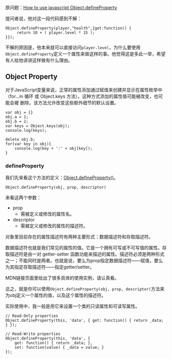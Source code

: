 原问题：[How to use javascript Object.defineProperty](http://stackoverflow.com/questions/18524652/how-to-use-javascript-object-defineproperty)

提问者说，他对这一段代码感到不解：
```
Object.defineProperty(player,"health",{get:function() {
     return 10 + ( player.level * 15 );
}});
```
不解的原因是，他本来就可以直接访问`player.level`，为什么要使用`Object.defineProperty`定义一个属性来做这样的事。他觉得这是多此一举，希望有人给他讲讲这样做有什么理由。

## Object Property

对于JavaScript变量来说，正常的属性添加通过赋值来创建并显示在属性枚举中（for...in 循环 或 Object.keys 方法）。这种方式添加的属性值可能被改变，也可能会被 删除。该方法允许改变这些额外细节的默认设置。
```
var obj = {}
obj.a = 1;
obj.b = 2;
var keys = Object.keys(obj);
console.log(keys);

delete obj.b;
for(var key in obj){
    console.log(key + ':' + obj[key]);
}
```

### defineProperty
我们先来看这个方法的定义：[Object.defineProperty()](https://developer.mozilla.org/en-US/docs/Web/JavaScript/Reference/Global_Objects/Object/defineProperty)。

```
Object.defineProperty(obj, prop, descriptor)
```
来看这两个参数：
- prop
  - 需被定义或修改的属性名。
- descriptor
  - 需被定义或修改的属性的描述符。

对象里目前存在的属性描述符有两种主要形式：数据描述符和存取描述符。

数据描述符也就是我们常见的属性的值。它是一个拥有可写或不可写值的属性。存取描述符是由一对 getter-setter 函数功能来描述的属性。描述符必须是两种形式之一；不能同时是两者。也就是说，要么为prop指定数据描述符——赋值，要么为其指定存取描述符——指定getter/setter。

MDN链接页面里给出了很多具体的使用实例，请认真看。

总之，就是你可以使用`Object.defineProperty(obj, prop, descriptor)`方法来为obj定义一个属性的值，以及这个属性的描述符。

实际使用中，我一般是用它来设置一个类的只读属性和可读写属性。

```
// Read-Only properties
Object.defineProperty(this, 'data', { get: function() { return _data; } });

// Read-Write properties
Object.defineProperty(this, 'data', {
    get: function() { return _data; },
    set: function(value) { _data = value; }
});
```